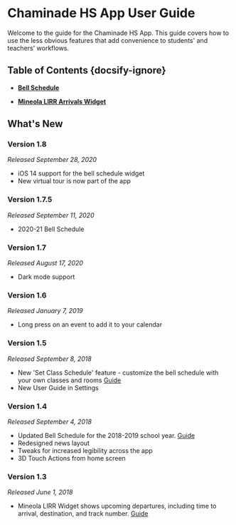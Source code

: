 # Chaminade HS App User Guide

Welcome to the guide for the Chaminade HS App. This guide covers how to use the less obvious features that add convenience to students' and teachers' workflows. 

## Table of Contents {docsify-ignore}

* [**Bell Schedule**](bells/overview.md) 

* [**Mineola LIRR Arrivals Widget**](lirr/overview.md) 

## What's New

### Version 1.8
*Released September 28, 2020*

* iOS 14 support for the bell schedule widget
* New virtual tour is now part of the app

### Version 1.7.5
*Released September 11, 2020*

* 2020-21 Bell Schedule

### Version 1.7
*Released August 17, 2020*

* Dark mode support

### Version 1.6
*Released January 7, 2019*

* Long press on an event to add it to your calendar

### Version 1.5
*Released September 8, 2018*

* New 'Set Class Schedule' feature - customize the bell schedule with your own classes and rooms [Guide](bells/overview?id=set-your-own-class-schedule)
* New User Guide in Settings

### Version 1.4 
*Released September 4, 2018*

* Updated Bell Schedule for the 2018-2019 school year. [Guide](bells/overview.md)
* Redesigned news layout
* Tweaks for increased legibility across the app
* 3D Touch Actions from home screen

### Version 1.3
*Released June 1, 2018*

* Mineola LIRR Widget shows upcoming departures, including time to arrival, destination, and track number. [Guide](lirr/overview.md)



